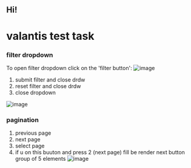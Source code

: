 ## Hi! 
# valantis test task
### filter dropdown

To open filter dropdown click on the 'filter button':
![image](https://github.com/DENISmer/valantis-test-task/assets/90347179/66c3380a-e1b2-441f-ba09-3f1831d1f307)

1. submit filter and close drdw
2. reset filter and close drdw
3. close dropdown
   
![image](https://github.com/DENISmer/valantis-test-task/assets/90347179/a045eb39-5ff2-4e53-87b2-747f48dc3dd3)



### pagination

1. previous page
2. next page
3. select page
4. if u on this buuton and press 2 (next page) fill be render next button group of 5 elements
![image](https://github.com/DENISmer/valantis-test-task/assets/90347179/5eae6ffd-ac9f-48a9-a1d5-d99b29b21db4)






